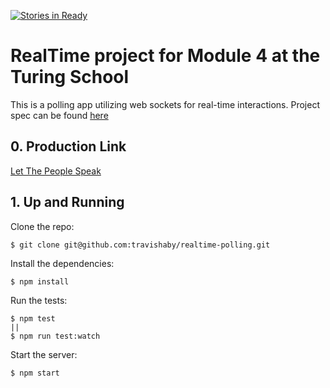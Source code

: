 [![Stories in Ready](https://badge.waffle.io/travishaby/realtime-polling.png?label=ready&title=Ready)](https://waffle.io/travishaby/realtime-polling)
# RealTime project for Module 4 at the Turing School

This is a polling app utilizing web sockets for real-time interactions. Project spec can be found [here](https://github.com/turingschool/curriculum/blob/master/source/projects/real_time.markdown)

## 0. Production Link

[Let The People Speak](http://let-the-people-speak.herokuapp.com)

## 1. Up and Running

Clone the repo:

```
$ git clone git@github.com:travishaby/realtime-polling.git
```

Install the dependencies:

```
$ npm install
```

Run the tests:

```
$ npm test
||
$ npm run test:watch
```

Start the server:

```
$ npm start
```
